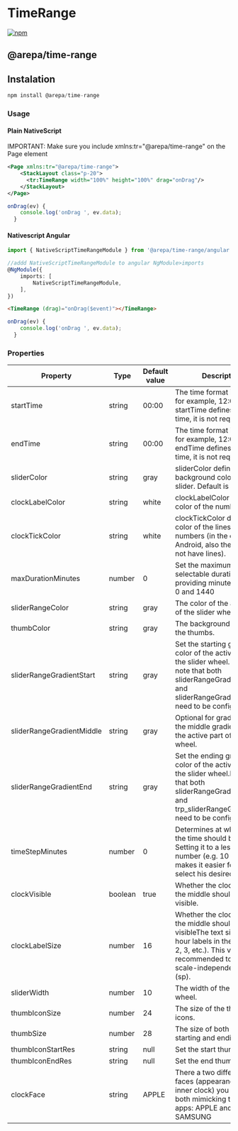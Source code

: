 # TimeRange

<a href="https://www.npmjs.com/package/@arepa/time-range">
    <img src="https://img.shields.io/npm/dt/@arepa/time-range.svg?label=npm%20downloads" alt="npm">
</a>

## @arepa/time-range

## Instalation
```javascript
npm install @arepa/time-range
```
### Usage
#### Plain NativeScript
<p>IMPORTANT: Make sure you include xmlns:tr="@arepa/time-range" on the Page element</p>

```xml
<Page xmlns:tr="@arepa/time-range">
    <StackLayout class="p-20">
      <tr:TimeRange width="100%" height="100%" drag="onDrag"/>
    </StackLayout>
</Page>
```
```javascript
onDrag(ev) {
    console.log('onDrag ', ev.data);
  }
```

#### Nativescript Angular 
```typescript
import { NativeScriptTimeRangeModule } from '@arepa/time-range/angular';

//addd NativeScriptTimeRangeModule to angular NgModule>imports
@NgModule({
    imports: [
        NativeScriptTimeRangeModule,
    ],
})
```

```html
<TimeRange (drag)="onDrag($event)"></TimeRange>
```
```typescript
onDrag(ev) {
    console.log('onDrag ', ev.data);
  }
```

### Properties
| Property | Type | Default value | Description | iOS | Android |
| -------- | ---- | ------------- | ----------- | --- | ------- |
| startTime | string | 00:00 | The time format is Hh:Mm, for example, 12:00. startTime defines the start time, it is not required.| ✓ | ✓ |
| endTime | string | 00:00 | The time format is Hh:Mm, for example, 12:00. endTime defines the end time, it is not required.| ✓ | ✓ |
| sliderColor | string | gray | sliderColor defines the background color of the slider. Default is gray.| ✓ | ✓ |
| clockLabelColor | string | white | clockLabelColor defines the color of the numbers.| ✓ | ✓ |
| clockTickColor | string | white | clockTickColor defines the color of the lines not numbers (in the case of Android, also the lines. iOS not have lines).| ❌ | ✓ |
| maxDurationMinutes | number | 0 | Set the maximum selectable duration by providing minutes between 0 and 1440 | ❌ | ✓ |
| sliderRangeColor | string | gray | The color of the active part of the slider wheel. | ✓ | ✓ |
| thumbColor | string | gray | The background color of the thumbs. | ✓ | ✓ |
| sliderRangeGradientStart | string | gray | Set the starting gradient color of the active part of the slider wheel. Please note that both sliderRangeGradientStart and sliderRangeGradientEnd need to be configured. | ❌ | ✓ |
| sliderRangeGradientMiddle | string | gray | Optional for gradient: set the middle gradient color of the active part of the slider wheel. | ❌ | ✓ |
| sliderRangeGradientEnd | string | gray | Set the ending gradient color of the active part of the slider wheel.Please note that both sliderRangeGradientStart and trp_sliderRangeGradientEnd need to be configured. | ❌ | ✓ |
| timeStepMinutes | number | 0 | Determines at what interval the time should be rounded. Setting it to a less accurate number (e.g. 10 minutes) makes it easier for a user to select his desired time. | ❌ | ✓ |
| clockVisible | boolean | true | Whether the clock face in the middle should be visible. | ✓ | ✓ |
| clockLabelSize | number | 16 | Whether the clock face in the middle should be visibleThe text size of the hour labels in the clock (1, 2, 3, etc.). This value is recommended to be set as scale-independent pixels (sp). | ✓ | ✓ |
| sliderWidth | number | 10 | The width of the slider wheel. | ✓ | ✓ |
| thumbIconSize | number | 24 | The size of the thumb icons. | ❌ | ✓ |
| thumbSize | number | 28 | The size of both the starting and ending thumb. | ✓ | ✓ |
| thumbIconStartRes | string | null | Set the start thumb icon. | ✓ | ✓ |
| thumbIconEndRes | string | null | Set the end thumb icon. | ✓ | ✓ |
| clockFace | string | APPLE | There a two different clock faces (appearance of the inner clock) you can use, both mimicking the Clock apps: APPLE and SAMSUNG | ✓ | ✓ |